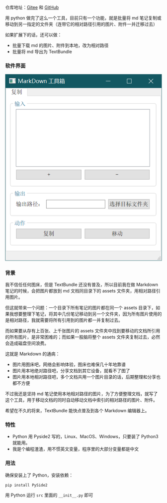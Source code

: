 仓库地址：[Gitee](https://gitee.com/haujet/Markdown-Toolbox) 和 [GitHub](https://github.com/HaujetZhao/Markdown-Toolbox)

用 python 做完了这么一个工具，目前只有一个功能，就是批量将 md 笔记复制或移动到另一指定的文件夹（连带它的相对路径引用的图片、附件一并迁移过去）

如果扩展下的话，还可以做：

* 批量下载 md 的图片、附件到本地，改为相对路径
* 批量将 md 导出为 TextBundle

### 软件界面

![image-20201003053301872](assets/image-20201003053301872.png)

### 背景

我不信任任何图床，但是 TextBundle 还没有普及，所以目前我在做 Markdown 笔记的时候，会把图片都放到 md 文档同目录下的 assets 文件夹，用相对路径引用图片。

但这就带来一个问题：一个目录下所有笔记的图片都在同一个 assets 目录下，如果我想要整理下笔记，将其中几份笔记移动到另一个文件夹，因为所有图片使用的是相对路径，我就需要将所有引用到的图片都一并复制过去。

而如果要从存有上百张、上千张图片的 assets 文件夹中找到要移动的文档所引用的所有图片，是非常困难的；而如果一股脑将整个 assets 文件夹复制过去，必然会造成磁盘空间浪费。

这就是 Markdown 的通病：

* 图片用图床吧，网络会影响体验，图床也难保几十年地靠谱
* 图片用本地绝对路径吧，分享文档到其它设备，就看不了图了
* 图片用本地相对路径吧，多个文档共用一个图片目录的话，后期整理和分享也都不方便

不过我还是坚持 md 笔记使用本地相对路径的图片，为了方便整理文档，就写了这个工具，用于移动文档的同时自动移动文档中索引的相对路径的图片、附件。

希望在不久的将来，TextBundle 能快点普及到各个 Markdown 编辑器上。

### 特性

* Python 用 Pyside2 写的，Linux、MacOS、Windows，只要装了 Python3 就能用。
* 我是个编程渣渣，用不惯英文变量，程序里的大部分变量都是中文


### 用法

确保安装上了 Python，安装依赖：

```
pip install PySide2
```

用 Python 运行 `src` 里面的 `__init__.py` 即可